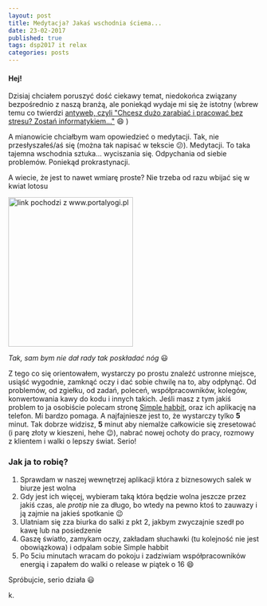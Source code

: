 ```yaml
---
layout: post
title: Medytacja? Jakaś wschodnia ściema...
date: 23-02-2017
published: true
tags: dsp2017 it relax
categories: posts
---
```


#### Hej!

Dzisiaj chciałem poruszyć dość ciekawy temat, niedokońca związany bezpośrednio z naszą branżą, ale poniekąd wydaje mi się że istotny (wbrew temu co twierdzi [antyweb, czyli "Chcesz dużo zarabiać i pracować bez stresu? Zostań informatykiem…"](http://antyweb.pl/informatyk-praca-europa/) :smile: )

<!--more-->

A mianowicie chciałbym wam opowiedzieć o medytacji. Tak, nie przesłyszałeś/aś się (można tak napisać w tekscie :confused:). Medytacji. 
To taka tajemna wschodnia sztuka... wyciszania się. Odpychania od siebie problemów. Poniekąd prokrastynacji. 

A wiecie, że jest to nawet wmiarę proste? Nie trzeba od razu wbijać się w kwiat lotosu

<img src="http://www.portalyogi.pl/blog/wp-content/uploads/2013/09/pozycja-lotus.jpg" alt="link pochodzi z www.portalyogi.pl" style="width: 250px; height: 300px"/>

_Tak, sam bym nie dał rady tak poskładać nóg_ :smiley:

Z tego co się orientowałem, wystarczy po prostu znaleźć ustronne miejsce, usiąść wygodnie, zamknąć oczy i dać sobie chwilę na to, aby odpłynąć. Od problemów, od zgiełku, od zadań, poleceń, współpracowników, kolegów, konwertowania kawy do kodu i innych takich. Jeśli masz z tym jakiś problem to ja osobiście polecam stronę [Simple habbit](https://www.simplehabit.com/), oraz ich aplikację na telefon. Mi bardzo pomaga. A najfajniesze jest to, że wystarczy tylko **5** minut. Tak dobrze widzisz, **5** minut aby niemalże całkowicie się zresetować (i parę złoty w kieszeni, hehe :wink:), nabrać nowej ochoty do pracy, rozmowy z klientem i walki o lepszy świat. Serio!

### Jak ja to robię?
1. Sprawdam w naszej wewnętrzej aplikacji która z biznesowych salek w biurze jest wolna
2. Gdy jest ich więcej, wybieram taką która będzie wolna jeszcze przez jakiś czas, ale _protip_ nie za długo, bo wtedy na pewno ktoś to zauwazy i ją zajmie na jakieś spotkanie :wink:
3. Ulatniam się zza biurka do salki z pkt 2, jakbym zwyczajnie szedł po kawę lub na posiedzenie
4. Gaszę światło, zamykam oczy, zakładam słuchawki (tu kolejność nie jest obowiązkowa) i odpalam sobie Simple habbit
5. Po 5ciu minutach wracam do pokoju i zadziwiam współpracowników energią i zapałem do walki o release w piątek o 16 :smile:


Spróbujcie, serio działa :smiley:

k.